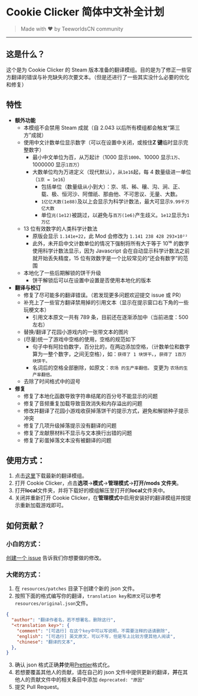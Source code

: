# Cookie Clicker 简体中文补全计划

> Made with ❤️ by TeeworldsCN community

---

## 这是什么？

这个是为 Cookie Clicker 的 Steam 版本准备的翻译模组。目的是为了修正一些官方翻译的错误与补充缺失的次要文本。（但是还进行了一些其实没什么必要的优化和修复）

## 特性

- **额外功能**
  - 本模组不会禁用 Steam 成就（自 2.043 以后所有模组都会触发“第三方”成就）
  - 使用中文计数单位显示数字（可以在设置中关闭，或按住**Z 键**临时显示完整数字）
    - 最小中文单位为百，从万起计（1000 显示`1000`、10000 显示`1万`、1000000 显示`1百万`）
    - 大数单位均为万进定义（现代默认），从`1e16`起，每 4 数量级进一单位（`1京 = 1e16`）
      - 包括单位（数量级从小到大）：京、垓、秭、穰、沟、涧、正、载、极、恒河沙、阿僧祇、那由他、不可思议、无量、大数。
      - `1亿亿大数(1e88)`及以上会显示为科学计数法，最大可显示`9.99千万亿大数`
      - 单位`兆(1e12)`被跳过，以避免与`百万(1e6)`产生歧义。`1e12`显示为`1万亿`
  - 13 位有效数字的人类科学计数法
    - 原版会显示 `1.141e+22`，此 Mod 会修改为 `1.141 238 428 293×10²²`
    - 此外，未开启中文计数单位的情况下强制将所有大于等于 10¹⁶ 的数字使用科学计数法显示，因为 Javascript 会在自动显示科学计数法之前就开始丢失精度，15 位有效数字是一个比较常见的“还会有数字”的范围
  - 本地化了一些后期解锁的饼干升级
    - 饼干解锁后可以在设置中设置是否使用本地化的版本
- **翻译与校订**
  - 修复了尽可能多的翻译错误。（若发现更多问题欢迎提交 issue 或 PR）
  - 补充上了一些官方翻译禁用掉的引用文本（显示在提示窗口右下角的一些玩梗文本）
    - 引用文本原文一共有 789 条，目前还在逐渐添加中（当前进度：500 左右）
  - 替换/翻译了花园小游戏内的一张带文本的图片
  - (尽量)统一了游戏中空格的使用，空格的规范如下
    - 句子中有阿拉伯数字，百分比的，在两边添加空格，（计数单位和数字算为一整个数字，之间无空格），如：`获得了 1 块饼干。`，`获得了 1百万 块饼干。`
    - 名词后的空格全部删除，如原文：`农场 的生产率翻倍。` 变更为 `农场的生产率翻倍。`
  - 去除了时间格式中的逗号
- **修复**
  - 修复了本地化函数导致字符串结尾的百分号不能显示的问题
  - 修复了音频重复加载导致音效消失和内存溢出的问题
  - 修改并翻译了花园小游戏收获掉落饼干的提示方式，避免和解锁种子提示冲突
  - 修复了几项升级掉落提示没有翻译的问题
  - 修复了龙献祭材料不显示与文本换行出错的问题
  - 修复了彩蛋掉落文本没有被翻译的问题

## 使用方式：

1. 点击[这里](https://github.com/TeeworldsCN/CookieClickerCN/releases/download/latest/cookieclicker-cn.zip)下载最新的翻译模组。
2. 打开 Cookie Clicker，点击**选项**->**模式**->**管理模式**->**打开/mods 文件夹**。
3. 打开**local**文件夹，并将下载好的模组解压至打开的**local**文件夹中。
4. 关闭并重新打开 Cookie Clicker，在**管理模式**中启用安装好的翻译模组并按提示重新加载游戏即可。

## 如何贡献？

### 小白的方式：

[创建一个 issue](https://github.com/TeeworldsCN/CookieClickerCN/issues/new) 告诉我们你想要做的修改。

### 大佬的方式：

1. 在 `resources/patches` 目录下创建个新的 json 文件。
2. 按照下面的格式编写你的翻译，`translation key`和`原文`可以参考`resources/original.json`文件。

```JSON
{
  "author": "翻译作者名，若不想署名，删除这行",
  "<translation key>": {
    "comment": "[可选行] 在这个key中可以写说明，不需要注释的话请删除",
    "english": "[可选行] 英文原文，可以不写，但是写上比较方便其他人阅读",
    "chinese": "翻译的文本",
  },
}
```

3. 确认 json 格式正确**并**使用[Prettier](https://prettier.io/)格式化。
4. 若想要覆盖其他人的贡献，请在自己的 json 文件中提供更新的翻译，**并**在其他人的贡献文件中的相关条目中添加 `deprecated: "原因"`
5. 提交 Pull Request。
